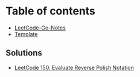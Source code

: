 # Table of contents

* [LeetCode-Go-Notes](README.md)
* [Template](template.md)

## Solutions

* [LeetCode 150. Evaluate Reverse Polish Notation](solutions/leetcode-150.-evaluate-reverse-polish-notation.md)

